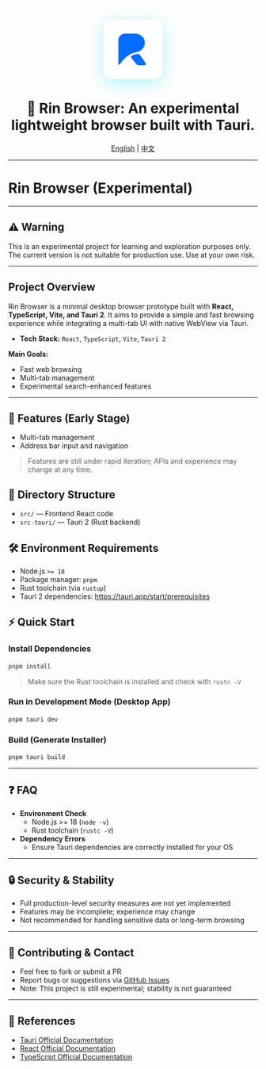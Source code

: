 <div align="center">

<div style="margin: 20px 0;">
  <img src="./src-tauri/icons/icon.png" width="120" height="120" alt="Rin Logo" style="border-radius: 20px; box-shadow: 0 8px 32px rgba(0, 217, 255, 0.3);">
</div>

# 🚀 Rin Browser: An experimental lightweight browser built with Tauri.

<p>
  <a href="README.md">English</a> |
  <a href="README-zh.md">中文</a>
</p>

</div>

---

# Rin Browser (Experimental)

---

## ⚠️ Warning

This is an experimental project for learning and exploration purposes only. The current version is not suitable for production use. Use at your own risk.

---

## Project Overview

Rin Browser is a minimal desktop browser prototype built with **React, TypeScript, Vite, and Tauri 2**.
It aims to provide a simple and fast browsing experience while integrating a multi-tab UI with native WebView via Tauri.

- **Tech Stack:** `React`, `TypeScript`, `Vite`, `Tauri 2`

**Main Goals:**

- Fast web browsing
- Multi-tab management
- Experimental search-enhanced features

---

## 🚀 Features (Early Stage)

- Multi-tab management
- Address bar input and navigation

> Features are still under rapid iteration; APIs and experience may change at any time.

## 📁 Directory Structure

- `src/` — Frontend React code
- `src-tauri/` — Tauri 2 (Rust backend)

## 🛠 Environment Requirements

- Node.js `>= 18`
- Package manager: `pnpm`
- Rust toolchain (via `rustup`)
- Tauri 2 dependencies: https://tauri.app/start/prerequisites

## ⚡ Quick Start

### Install Dependencies

```bash
pnpm install
```

> Make sure the Rust toolchain is installed and check with `rustc -V`

### Run in Development Mode (Desktop App)

```bash
pnpm tauri dev
```

### Build (Generate Installer)

```bash
pnpm tauri build
```

---

## ❓ FAQ

- **Environment Check**
  - Node.js >= 18 (`node -v`)
  - Rust toolchain (`rustc -V`)
- **Dependency Errors**
  - Ensure Tauri dependencies are correctly installed for your OS

---

## 🔒 Security & Stability

- Full production-level security measures are not yet implemented
- Features may be incomplete; experience may change
- Not recommended for handling sensitive data or long-term browsing

---

## 🤝 Contributing & Contact

- Feel free to fork or submit a PR
- Report bugs or suggestions via [GitHub Issues](https://github.com/calebax/Rin/issues)
- Note: This project is still experimental; stability is not guaranteed

---

## 📖 References

- [Tauri Official Documentation](https://tauri.app/)
- [React Official Documentation](https://reactjs.org/)
- [TypeScript Official Documentation](https://www.typescriptlang.org/)

